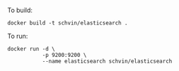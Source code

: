 To build:

```
docker build -t schvin/elasticsearch .
```

To run:

```
docker run -d \
           -p 9200:9200 \
           --name elasticsearch schvin/elasticsearch
```
